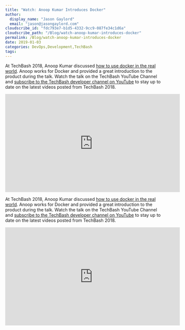 ```yaml
---
title: "Watch: Anoop Kumar Introduces Docker"
author: 
  display_name: "Jason Gaylord"
  email: "jason@jasongaylord.com"
cloudscribe_id: "fdc793e7-b1d5-4332-9cc9-087fe34c1d6a"
cloudscribe_path: "/Blog/watch-anoop-kumar-introduces-docker"
permalink: /Blog/watch-anoop-kumar-introduces-docker
date: 2019-01-03
categories: DevOps,Development,TechBash
tags: 
---
```


At TechBash 2018, Anoop Kumar discussed [how to use docker in the real world](https://jasong.us/2Rqkyoh). Anoop works for Docker and provided a great introduction to the product during the talk. Watch the talk on the TechBash YouTube Channel and [subscribe to the TechBash developer channel on YouTube](https://jasong.us/tbyt) to stay up to date on the latest videos posted from TechBash 2018.

 <iframe width="560" height="315" src="https://www.youtube.com/embed/8XQo0wGeFUE" frameborder="0" allow="accelerometer; autoplay; encrypted-media; gyroscope; picture-in-picture" allowfullscreen=""></iframe><p>At TechBash 2018, Anoop Kumar discussed <a href="https://jasong.us/2Rqkyoh" target="_blank">how to use docker in the real world</a>. Anoop works for Docker and provided a great introduction to the product during the talk. Watch the talk on the TechBash YouTube Channel and <a href="https://jasong.us/tbyt">subscribe to the TechBash developer channel on YouTube</a> to stay up to date on the latest videos posted from TechBash 2018.</p> <p> <iframe width="560" height="315" src="https://www.youtube.com/embed/8XQo0wGeFUE" frameborder="0" allow="accelerometer; autoplay; encrypted-media; gyroscope; picture-in-picture" allowfullscreen=""></iframe></p>